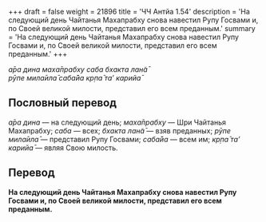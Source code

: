 +++
draft = false
weight = 21896
title = 'ЧЧ Антйа 1.54'
description = 'На следующий день Чайтанья Махапрабху снова навестил Рупу Госвами и, по Своей великой милости, представил его всем преданным.'
summary = 'На следующий день Чайтанья Махапрабху снова навестил Рупу Госвами и, по Своей великой милости, представил его всем преданным.'
+++

_а̄ра дина маха̄прабху саба бхакта лан̃а̄  
рӯпе мила̄ила̄ саба̄йа кр̣па̄ та’ карийа̄_

## Пословный перевод

_а̄ра_ _дина_ — на следующий день; _маха̄прабху_ — Шри Чайтанья Махапрабху; _саба_ — всех; _бхакта_ _лан̃а̄_ — взяв преданных; _рӯпе_ _мила̄ила̄_ — представил Рупу Госвами; _саба̄йа_ — всем им; _кр̣па̄_ _та’_ _карийа̄_ — являя Свою милость.

## Перевод

**На следующий день Чайтанья Махапрабху снова навестил Рупу Госвами и, по Своей великой милости, представил его всем преданным.**
